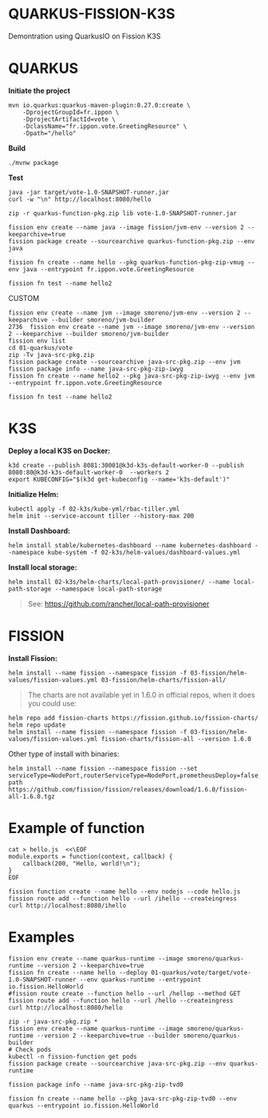 QUARKUS-FISSION-K3S
===================

Demontration using QuarkusIO on Fission K3S


# QUARKUS

**Initiate the project**
```
mvn io.quarkus:quarkus-maven-plugin:0.27.0:create \
    -DprojectGroupId=fr.ippon \
    -DprojectArtifactId=vote \
    -DclassName="fr.ippon.vote.GreetingResource" \
    -Dpath="/hello"
```

**Build**
```
./mvnw package
```

**Test**
```
java -jar target/vote-1.0-SNAPSHOT-runner.jar
curl -w "\n" http://localhost:8080/hello
```


```
zip -r quarkus-function-pkg.zip lib vote-1.0-SNAPSHOT-runner.jar

fission env create --name java --image fission/jvm-env --version 2 --keeparchive=true
fission package create --sourcearchive quarkus-function-pkg.zip --env java

fission fn create --name hello --pkg quarkus-function-pkg-zip-vmug --env java --entrypoint fr.ippon.vote.GreetingResource

fission fn test --name hello2

```

CUSTOM
```
fission env create --name jvm --image smoreno/jvm-env --version 2 --keeparchive --builder smoreno/jvm-builder
2736  fission env create --name jvm --image smoreno/jvm-env --version 2 --keeparchive --builder smoreno/jvm-builder
fission env list
cd 01-quarkus/vote
zip -Tv java-src-pkg.zip
fission package create --sourcearchive java-src-pkg.zip --env jvm
fission package info --name java-src-pkg-zip-iwyg
fission fn create --name hello2 --pkg java-src-pkg-zip-iwyg --env jvm --entrypoint fr.ippon.vote.GreetingResource

fission fn test --name hello2

```





# K3S

**Deploy a local K3S on Docker:**
```
k3d create --publish 8081:30001@k3d-k3s-default-worker-0 --publish 8080:80@k3d-k3s-default-worker-0  --workers 2
export KUBECONFIG="$(k3d get-kubeconfig --name='k3s-default')"
```

**Initialize Helm:**
```
kubectl apply -f 02-k3s/kube-yml/rbac-tiller.yml
helm init --service-account tiller --history-max 200
```

**Install Dashboard:**
```
helm install stable/kubernetes-dashboard --name kubernetes-dashboard --namespace kube-system -f 02-k3s/helm-values/dashboard-values.yml
```

**Install local storage:**
```
helm install 02-k3s/helm-charts/local-path-provisioner/ --name local-path-storage --namespace local-path-storage
```

> See: https://github.com/rancher/local-path-provisioner

# FISSION

**Install Fission:**
```
helm install --name fission --namespace fission -f 03-fission/helm-values/fission-values.yml 03-fission/helm-charts/fission-all/
```

> The charts are not available yet in 1.6.0 in official repos, when it does you could use:
```
helm repo add fission-charts https://fission.github.io/fission-charts/
helm repo update
helm install --name fission --namespace fission -f 03-fission/helm-values/fission-values.yml fission-charts/fission-all --version 1.6.0
```

Other type of install with binaries:
```
helm install --name fission --namespace fission --set serviceType=NodePort,routerServiceType=NodePort,prometheusDeploy=false,persistence.storageClass=local-path https://github.com/fission/fission/releases/download/1.6.0/fission-all-1.6.0.tgz
```


# Example of function
```
cat > hello.js  <<\EOF
module.exports = function(context, callback) {
    callback(200, "Hello, world!\n");
}
EOF

fission function create --name hello --env nodejs --code hello.js
fission route add --function hello --url /ihello --createingress
curl http://localhost:8080/ihello
```

# Examples

```
fission env create --name quarkus-runtime --image smoreno/quarkus-runtime --version 2 --keeparchive=true
fission fn create --name hello --deploy 01-quarkus/vote/target/vote-1.0-SNAPSHOT-runner --env quarkus-runtime --entrypoint io.fission.HelloWorld
#fission route create --function hello --url /hellop --method GET
fission route add --function hello --url /hello --createingress
curl http://localhost:8080/hello
```

```
zip -r java-src-pkg.zip *
fission env create --name quarkus-runtime --image smoreno/quarkus-runtime --version 2 --keeparchive=true --builder smoreno/quarkus-builder
# Check pods
kubectl -n fission-function get pods
fission package create --sourcearchive java-src-pkg.zip --env quarkus-runtime

fission package info --name java-src-pkg-zip-tvd0

fission fn create --name hello --pkg java-src-pkg-zip-tvd0 --env quarkus --entrypoint io.fission.HelloWorld
```
